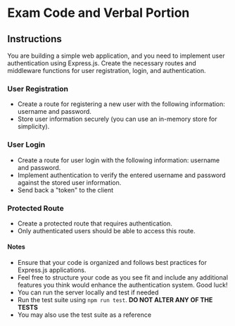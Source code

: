 # Exam Code and Verbal Portion

## Instructions
You are building a simple web application, and you need to implement user authentication using Express.js. Create the necessary routes and middleware functions for user registration, login, and authentication.

### User Registration
- Create a route for registering a new user with the following information: username and password.
- Store user information securely (you can use an in-memory store for simplicity).

### User Login
- Create a route for user login with the following information: username and password.
- Implement authentication to verify the entered username and password against the stored user information.
- Send back a "token" to the client

### Protected Route
- Create a protected route that requires authentication.
- Only authenticated users should be able to access this route.

#### Notes
- Ensure that your code is organized and follows best practices for Express.js applications.
- Feel free to structure your code as you see fit and include any additional features you think would enhance the authentication system. Good luck!
- You can run the server locally and test if needed
- Run the test suite using `npm run test`. **DO NOT ALTER ANY OF THE TESTS**
- You may also use the test suite as a reference

